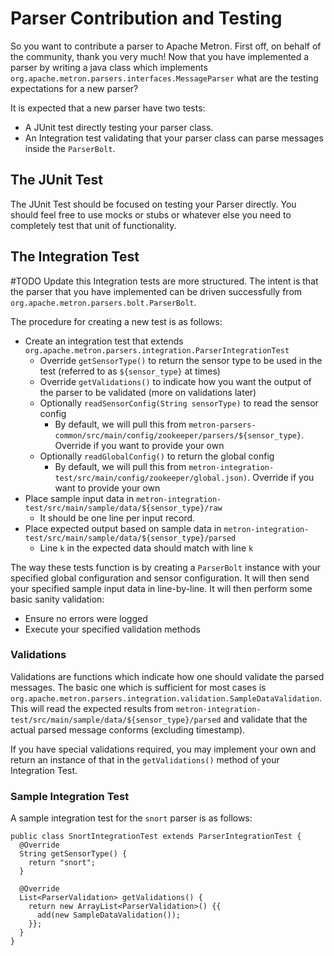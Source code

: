 <!--
Licensed to the Apache Software Foundation (ASF) under one
or more contributor license agreements.  See the NOTICE file
distributed with this work for additional information
regarding copyright ownership.  The ASF licenses this file
to you under the Apache License, Version 2.0 (the
"License"); you may not use this file except in compliance
with the License.  You may obtain a copy of the License at

    http://www.apache.org/licenses/LICENSE-2.0

Unless required by applicable law or agreed to in writing, software
distributed under the License is distributed on an "AS IS" BASIS,
WITHOUT WARRANTIES OR CONDITIONS OF ANY KIND, either express or implied.
See the License for the specific language governing permissions and
limitations under the License.
-->
# Parser Contribution and Testing

So you want to contribute a parser to Apache Metron.  First off, on behalf
of the community, thank you very much!  Now that you have implemented a parser
by writing a java class which implements `org.apache.metron.parsers.interfaces.MessageParser`
what are the testing expectations for a new parser?

It is expected that a new parser have two tests:
* A JUnit test directly testing your parser class.
* An Integration test validating that your parser class can parse messages 
inside the `ParserBolt`.

## The JUnit Test

The JUnit Test should be focused on testing your Parser directly.  You
should feel free to use mocks or stubs or whatever else you need to completely
test that unit of functionality.

## The Integration Test

#TODO Update this
Integration tests are more structured.  The intent is that the parser that
you have implemented can be driven successfully from `org.apache.metron.parsers.bolt.ParserBolt`.

The procedure for creating a new test is as follows:
* Create an integration test that extends `org.apache.metron.parsers.integration.ParserIntegrationTest`
  * Override `getSensorType()` to return the sensor type to be used in the test (referred to as `${sensor_type}` at times)
  * Override `getValidations()` to indicate how you want the output of the parser to be validated (more on validations later)
  * Optionally `readSensorConfig(String sensorType)` to read the sensor config
    * By default, we will pull this from `metron-parsers-common/src/main/config/zookeeper/parsers/${sensor_type}`.  Override if you want to provide your own
  * Optionally `readGlobalConfig()` to return the global config
    * By default, we will pull this from `metron-integration-test/src/main/config/zookeeper/global.json)`.  Override if you want to provide your own
* Place sample input data in `metron-integration-test/src/main/sample/data/${sensor_type}/raw`
  * It should be one line per input record.
* Place expected output based on sample data in `metron-integration-test/src/main/sample/data/${sensor_type}/parsed`
  * Line `k` in the expected data should match with line `k`

The way these tests function is by creating a `ParserBolt` instance with your specified global configuration and
sensor configuration.  It will then send your specified sample input data in line-by-line.  It will then
perform some basic sanity validation:
* Ensure no errors were logged
* Execute your specified validation methods

### Validations

Validations are functions which indicate how one should validate the parsed messages.  The basic one which is sufficient
for most cases is `org.apache.metron.parsers.integration.validation.SampleDataValidation`.  This will read the expected results
from `metron-integration-test/src/main/sample/data/${sensor_type}/parsed` and validate that the actual parsed message
conforms (excluding timestamp).

If you have special validations required, you may implement your own and return an instance of that in the `getValidations()`
method of your Integration Test.

### Sample Integration Test

A sample integration test for the `snort` parser is as follows:
```
public class SnortIntegrationTest extends ParserIntegrationTest {
  @Override
  String getSensorType() {
    return "snort";
  }

  @Override
  List<ParserValidation> getValidations() {
    return new ArrayList<ParserValidation>() {{
      add(new SampleDataValidation());
    }};
  }
}
```
